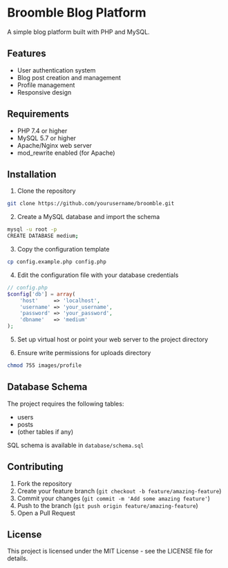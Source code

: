 # Broomble Blog Platform

A simple blog platform built with PHP and MySQL.

## Features

- User authentication system
- Blog post creation and management
- Profile management
- Responsive design

## Requirements

- PHP 7.4 or higher
- MySQL 5.7 or higher
- Apache/Nginx web server
- mod_rewrite enabled (for Apache)

## Installation

1. Clone the repository
```bash
git clone https://github.com/yourusername/broomble.git
```

2. Create a MySQL database and import the schema
```bash
mysql -u root -p
CREATE DATABASE medium;
```

3. Copy the configuration template
```bash
cp config.example.php config.php
```

4. Edit the configuration file with your database credentials
```php
// config.php
$config['db'] = array(
    'host'     => 'localhost',
    'username' => 'your_username',
    'password' => 'your_password',
    'dbname'   => 'medium'
);
```

5. Set up virtual host or point your web server to the project directory

6. Ensure write permissions for uploads directory
```bash
chmod 755 images/profile
```

## Database Schema

The project requires the following tables:
- users
- posts
- (other tables if any)

SQL schema is available in `database/schema.sql`

## Contributing

1. Fork the repository
2. Create your feature branch (`git checkout -b feature/amazing-feature`)
3. Commit your changes (`git commit -m 'Add some amazing feature'`)
4. Push to the branch (`git push origin feature/amazing-feature`)
5. Open a Pull Request

## License

This project is licensed under the MIT License - see the LICENSE file for details.